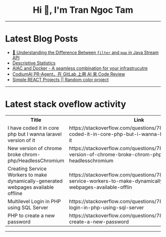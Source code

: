 <h1 align="center">Hi 👋, I'm Tran Ngoc Tam</h1>

---

# Latest Blog Posts 
<!-- BLOG-POST-LIST:START -->
- [🚀 Understanding the Difference Between `filter` and `map` in Java Stream API](https://dev.to/nullvoidkage/understanding-the-difference-between-filter-and-map-in-java-stream-api-i21)
- [Descriptive Statistics](https://dev.to/jumashafara/descriptive-statistics-1g1e)
- [AIAC and Docker - A seamless combination for your infrastrucutre](https://dev.to/neel_shah_b778f8a4cbe0452/aiac-and-docker-a-seamless-combination-for-your-infrastrucutre-4dk0)
- [CodiumAI PR-Agent，在 GitLab 上用 AI 來 Code Review](https://dev.to/letswrite/codiumai-pr-agentzai-gitlab-shang-yong-ai-lai-code-review-heg)
- [Simple REACT Projects || Random color project](https://dev.to/tobidelly/simple-react-projects-random-color-project-1e9k)
<!-- BLOG-POST-LIST:END -->

---

# Latest stack oveflow activity
<table>
  <tr><th>Title</th><th>Link</th></tr>
  <!-- STACKOVERFLOW:START --><tr><td>I have coded it in core php but I wanna laravel version of it</td><td>https://stackoverflow.com/questions/78908171/i-have-coded-it-in-core-php-but-i-wanna-laravel-version-of-it</td></tr><tr><td>New version of chrome broke chrom-php/HeadlessChromium</td><td>https://stackoverflow.com/questions/78908072/new-version-of-chrome-broke-chrom-php-headlesschromium</td></tr><tr><td>Creating Service Workers to make dynamically-generated webpages available offline</td><td>https://stackoverflow.com/questions/78907963/creating-service-workers-to-make-dynamically-generated-webpages-available-offlin</td></tr><tr><td>Multilevel Login in PHP using SQL Server</td><td>https://stackoverflow.com/questions/78907938/multilevel-login-in-php-using-sql-server</td></tr><tr><td>PHP to create a new password</td><td>https://stackoverflow.com/questions/78907859/php-to-create-a-new-password</td></tr><!-- STACKOVERFLOW:END -->
</table>

---


